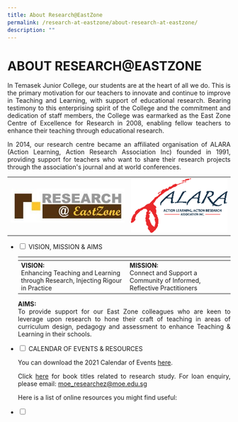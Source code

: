 ```yaml
---
title: About Research@EastZone
permalink: /research-at-eastzone/about-research-at-eastzone/
description: ""
---
```

# ABOUT RESEARCH@EASTZONE

<p style="text-align: justify;">In Temasek Junior College, our students are at the heart of all we do. This is the primary motivation for our teachers to innovate and continue to improve in Teaching and Learning, with support of educational research. Bearing testimony to this enterprising spirit of the College and the commitment and dedication of staff members, the College was earmarked as the East Zone Centre of Excellence for Research in 2008, enabling fellow teachers to enhance their teaching through educational research.  </p>

<p style="text-align: justify;">In 2014, our research centre became an affiliated organisation of ALARA (Action Learning, Action Research Association Inc) founded in 1991, providing support for teachers who want to share their research projects through the association's journal and at world conferences.</p>


|   |   |
|:----:|:---:|
| ![](/images/Research@EastZone/Research%20EastZone.jpg)  |  ![](/images/Research@EastZone/ALARA.png) |

<ul class="jekyllcodex_accordion">
  <li>
    <input type="checkbox" id="accordion1">
    <label for="accordion1">VISION, MISSION & AIMS</label>
    <div>
			<table>
<thead>
  <tr>
    <th></th>
    <th></th>
  </tr>
</thead>
<tbody>
  <tr>
		<td><b>VISION:</b><br>Enhancing Teaching and Learning through Research, Injecting Rigour in Practice</td>
    <td><b>MISSION:</b><br>Connect and Support a Community of Informed, Reflective Practitioners</td>
  </tr>
</tbody>
</table>
			<p style="text-align: justify;"><b>AIMS:</b><br>To provide support for our East Zone colleagues who are keen to leverage upon research to hone their craft of teaching in areas of curriculum design, pedagogy and assessment to enhance Teaching & Learning in their schools.</p>
    </div>
	</li> 
  <li>
    <input type="checkbox" id="accordion2">
    <label for="accordion2">CALENDAR OF EVENTS & RESOURCES</label>
    <div>
			<p style="text-align: justify;">You can download the 2021 Calendar of Events <a href="/files/Research@EastZone/ResearchEZ%20calendar%202021.pdf" target="_blank">here</a>.</p>
			<p style="text-align: justify;">Click <a href="" target="_blank">here</a> for book titles related to research study. For loan enquiry, please email: <a href="mailto:moe_researchez@moe.edu.sg">moe_researchez@moe.edu.sg</a></p>
			<p style="text-align: justify;">Here is a list of online resources you might find useful:</p>
    </div>
	</li> 
	  <li>
    <input type="checkbox" id="accordion3">
    <label for="accordion3"></label>
    <div>
			<p style="text-align: justify;"></p>
    </div>
	</li> 
	</ul>